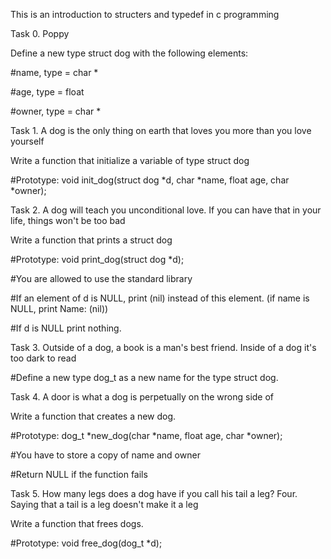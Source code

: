 This is an introduction to structers and typedef in c programming

Task 0. Poppy

Define a new type struct dog with the following elements:

#name, type = char *

#age, type = float

#owner, type = char *

Task 1. A dog is the only thing on earth that loves you more than you love yourself

Write a function that initialize a variable of type struct dog

#Prototype: void init_dog(struct dog *d, char *name, float age, char *owner);

Task 2. A dog will teach you unconditional love. If you can have that in your life, things won't be too bad

Write a function that prints a struct dog

#Prototype: void print_dog(struct dog *d);

#You are allowed to use the standard library

#If an element of d is NULL, print (nil) instead of this element. (if name is NULL, print Name: (nil))

#If d is NULL print nothing.

Task 3. Outside of a dog, a book is a man's best friend. Inside of a dog it's too dark to read

#Define a new type dog_t as a new name for the type struct dog.

Task 4. A door is what a dog is perpetually on the wrong side of

Write a function that creates a new dog.

#Prototype: dog_t *new_dog(char *name, float age, char *owner);

#You have to store a copy of name and owner

#Return NULL if the function fails

Task 5. How many legs does a dog have if you call his tail a leg? Four. Saying that a tail is a leg doesn't make it a leg

Write a function that frees dogs.

#Prototype: void free_dog(dog_t *d);


